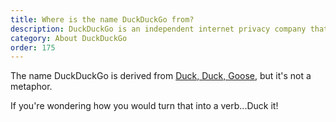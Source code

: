 ```yaml
---
title: Where is the name DuckDuckGo from?
description: DuckDuckGo is an independent internet privacy company that offers a private alternative to Google search & Chrome in one free app.
category: About DuckDuckGo
order: 175
---
```


<p>
    The name DuckDuckGo is derived from
    <a href="https://duckduckgo.com/?q=Duck%2C+Duck%2C+Goose">Duck, Duck, Goose</a>, but it's not a metaphor.
</p>

<p>If you're wondering how you would turn that into a verb...Duck it!</p>
